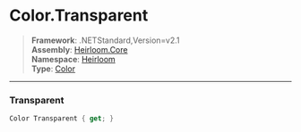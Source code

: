 # Color.Transparent

> **Framework**: .NETStandard,Version=v2.1  
> **Assembly**: [Heirloom.Core][0]  
> **Namespace**: [Heirloom][0]  
> **Type**: [Color][1]  

--------------------------------------------------------------------------------

### Transparent

```cs
Color Transparent { get; }
```

[0]: ..\Heirloom.Core.md
[1]: Heirloom.Color.md

